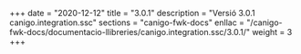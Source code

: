 +++
date        = "2020-12-12"
title       = "3.0.1"
description = "Versió 3.0.1 canigo.integration.ssc"
sections    = "canigo-fwk-docs"
enllac		= "/canigo-fwk-docs/documentacio-llibreries/canigo.integration.ssc/3.0.1/"
weight		= 3
+++
